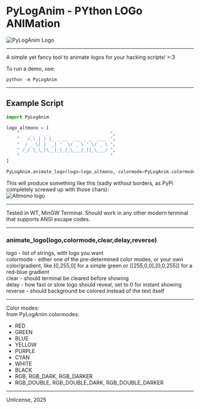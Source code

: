 # PyLogAnim - PYthon LOGo ANIMation

![PyLogAnim Logo](img/pyloganim.png)

---

A simple yet fancy tool to animate logos for your hacking scripts! >:3  

To run a demo, use:
```
python -m PyLogAnim
```


---

## Example Script

```python
import PyLogAnim

logo_altmono = [
    "    _   _ _                       ",
    "   /_\ | | |_ _ __  ___ _ _  ___  ",
    "  / _ \| |  _| '  \/ _ \ ' \/ _ \ ",
    " /_/ \_\_|\__|_|_|_\___/_||_\___/ ",
    "                                  "
]

PyLogAnim.animate_logo(logo=logo_altmono, colormode=PyLogAnim.colormodes.RGB, delay=0.01, reverse=False)
```
This will produce something like this (sadly without borders, as PyPi completely screwed up with those chars):<br>
![Altmono logo](img/altmono.png)

---
Tested in WT, MinGW Terminal. Should work in any other modern terminal that supports ANSI escape codes.

---
### animate_logo(logo,colormode,clear,delay,reverse)
logo - list of strings, with logo you want<br>
colormode - either one of the pre-determined color modes, or your own color/gradient, like [0,255,0] for a simple green or [[255,0,0],[0,0,255]] for a red-blue gradient<br>
clear - should terminal be cleared before showing<br>
delay - how fast or slow logo should reveal, set to 0 for instant showing<br>
reverse - should background be colored instead of the text itself

---
Color modes:<br>
from PyLogAnim.colormodes:
* RED
* GREEN
* BLUE
* YELLOW
* PURPLE
* CYAN
* WHITE
* BLACK
* RGB, RGB_DARK, RGB_DARKER
* RGB_DOUBLE, RGB_DOUBLE_DARK, RGB_DOUBLE_DARKER

---
Unlicense, 2025